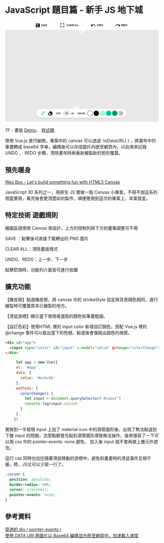 # JavaScript 題目篇 - 新手 JS 地下城
 ![image]( https://github.com/HuiyuLiz/vue-canvas-drawing-app/blob/master/demo.jpg)  
 
 7F - 畫版
 <a href="https://huiyuliz.github.io/vue-canvas-drawing-app/" target="_blank">Demo</a>、
 <a href="https://github.com/HuiyuLiz/vue-canvas-drawing-app" target="_blank">程式碼</a>  
 
 使用 Vue.js 進行破關，專案中的 canvas 可以透過 .toDataURL( ) ，將畫布中的筆畫轉成 base64 字串，編碼後可以存成圖片內嵌至網頁內，以此用來記錄 UNDO 、 REDO 步驟，清除畫布時再重新繪製新的矩形覆蓋。


## 預先暖身
 <a href="https://www.youtube.com/watch?v=8ZGAzJ0drl0" target="_blank">Wes Bos - Let's build something fun with HTML5 Canvas</a>  
 
 JavaScript 30 系列之一，用原生 JS 實做一個 Canvas 小專案，不得不說這系列相當實用，看完後會更清楚如何製作，順便應用到這次的專案上，本案救星。

## 特定技術 遊戲規則

 繪圖區請使用 Canvas 來設計，上方的控制列與下方的畫筆調整可不用  

 SAVE ：點擊後可直接下載轉出的 PNG 圖片  

 CLEAR ALL：清除畫版樣式  

 UNDO、REDO：上一步、下一步  

 點擊箭頭時，功能列介面皆可進行收闔  

## 擴充功能
【橡皮擦】點選橡皮擦，將 canvas 中的 strokeStyle 設定與背景顏色相同，進行繪製時可覆蓋原本已繪製的地方。

【滑鼠游標】顯示當下使用者選取的顏色和筆畫粗細。

【自訂色彩】使用HTML 裡的 input color 新增自訂顏色，搭配 Vue.js 裡的 @change 事件可以取出當下的色號，點選後會彈跳出調色的視窗。  

```html
<div id="app">
  <input type="color" id="input" v-model="value" @change="colorChange">
</div>
```
  
```Vue.js
     let app = new Vue({
     el: '#app',
     data: {
       value: '#ec6c6b'
     },
     methods: {
       colorChange() {
         let input = document.querySelector('#input')
         console.log(input.value)
       }
     },
    })
```
實做到一半發現 input 上加了 material icon 中的滴管圖形後，出現了無法點選到下層 input 的問題，怎麼點都會先點到滴管圖形導致無法操作，後來搜尋了一下可以用 css 中的 pointer-events: none 避免，
加入後 input 就不會再被上層元件遮住。  

這行 css 同時也加在隨著滑鼠移動的游標中，避免和畫畫時的滑鼠事件互相干擾，嗯，JS又可以少寫一行了。

```css
.cursor {
  position: absolute;
  border-radius: 50%;
  cursor: crosshair;
  pointer-events: none;
}
```

## 參考資料
<a href="https://www.oxxostudio.tw/articles/201409/pointer-events.html" target="_blank">穿透的 div ( pointer-events )</a>  
<a href="https://blog.gtwang.org/web-development/minimizing-http-request-using-data-uri/" target="_blank">使用 DATA URI 將圖片以 Base64 編碼並內崁至網頁中，加速載入速度</a>  


